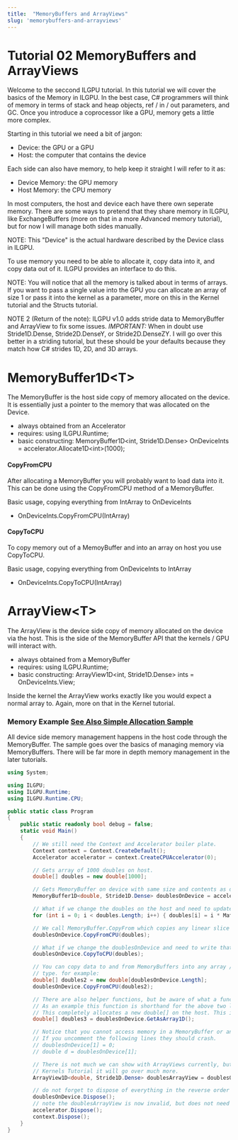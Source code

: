 ```yaml
---
title:  "MemoryBuffers and ArrayViews"
slug: 'memorybuffers-and-arrayviews'
---
```


# Tutorial 02 MemoryBuffers and ArrayViews

Welcome to the seccond ILGPU tutorial. In this tutorial we will cover the basics
of the Memory in ILGPU. In the best case, C# programmers will think of memory
in terms of stack and heap objects, ref / in / out parameters, and GC. Once you
introduce a coprocessor like a GPU, memory gets a little more complex.

Starting in this tutorial we need a bit of jargon:

* Device: the GPU or a GPU
* Host: the computer that contains the device

Each side can also have memory, to help keep it straight I will refer to it as:

* Device Memory: the GPU memory
* Host Memory: the CPU memory

In most computers, the host and device each have there own seperate memory. There are some ways
to pretend that they share memory in ILGPU, like ExchangeBuffers (more on that in a more Advanced
memory tutorial), but for now I will manage both sides manually.

NOTE: This "Device" is the actual hardware described by the Device class in ILGPU.

To use memory you need to be able to allocate it, copy data into it, and copy data out of it.
ILGPU provides an interface to do this.

NOTE: You will notice that all the memory is talked about in terms of arrays. If you want to pass
a single value into the GPU you can allocate an array of size 1 or pass it into the kernel as a
parameter, more on this in the Kernel tutorial and the Structs tutorial.

NOTE 2 (Return of the note): ILGPU v1.0 adds stride data to MemoryBuffer and ArrayView to fix
some issues. *IMPORTANT:* When in doubt use Stride1D.Dense, Stride2D.DenseY, or Stride2D.DenseZY.
I will go over this better in a striding tutorial, but these should be your defaults because they
match how C# strides 1D, 2D, and 3D arrays.

# MemoryBuffer1D\<T\>

The MemoryBuffer is the host side copy of memory allocated on the device. It is essentially just a
pointer to the memory that was allocated on the Device.

* always obtained from an Accelerator
* requires: using ILGPU.Runtime;
* basic constructing: MemoryBuffer1D\<int, Stride1D.Dense\> OnDeviceInts = accelerator.Allocate1D\<int\>(1000);

#### CopyFromCPU

After allocating a MemoryBuffer you will probably want to load data into it. This can be done
using the CopyFromCPU method of a MemoryBuffer.

Basic usage, copying everything from IntArray to OnDeviceInts

* OnDeviceInts.CopyFromCPU(IntArray)

#### CopyToCPU

To copy memory out of a MemoyBuffer and into an array on host you use CopyToCPU.

Basic usage, copying everything from OnDeviceInts to IntArray

* OnDeviceInts.CopyToCPU(IntArray)

# ArrayView\<T\>

The ArrayView is the device side copy of memory allocated on the device via the host. This is the side of the
MemoryBuffer
API that the kernels / GPU will interact with.

* always obtained from a MemoryBuffer
* requires: using ILGPU.Runtime;
* basic constructing: ArrayView1D\<int, Stride1D.Dense\> ints = OnDeviceInts.View;

Inside the kernel the ArrayView works exactly like you would expect a normal array to. Again, more on that in the
Kernel tutorial.

### Memory Example [See Also Simple Allocation Sample](https://github.com/m4rs-mt/ILGPU/tree/master/Samples/SimpleAlloc)

All device side memory management happens in the host code through the MemoryBuffer.
The sample goes over the basics of managing memory via MemoryBuffers. There will be far more
in depth memory management in the later tutorials.

```c#
using System;

using ILGPU;
using ILGPU.Runtime;
using ILGPU.Runtime.CPU;

public static class Program
{
    public static readonly bool debug = false;
    static void Main()
    {
        // We still need the Context and Accelerator boiler plate.
        Context context = Context.CreateDefault();
        Accelerator accelerator = context.CreateCPUAccelerator(0);

        // Gets array of 1000 doubles on host.
        double[] doubles = new double[1000];

        // Gets MemoryBuffer on device with same size and contents as doubles.
        MemoryBuffer1D<double, Stride1D.Dense> doublesOnDevice = accelerator.Allocate1D(doubles);

        // What if we change the doubles on the host and need to update the device side memory?
        for (int i = 0; i < doubles.Length; i++) { doubles[i] = i * Math.PI; }

        // We call MemoryBuffer.CopyFrom which copies any linear slice of doubles into the device side memory.
        doublesOnDevice.CopyFromCPU(doubles);

        // What if we change the doublesOnDevice and need to write that data into host memory?
        doublesOnDevice.CopyToCPU(doubles);

        // You can copy data to and from MemoryBuffers into any array / span / memorybuffer that allocates the same
        // type. for example:
        double[] doubles2 = new double[doublesOnDevice.Length];
        doublesOnDevice.CopyFromCPU(doubles2);

        // There are also helper functions, but be aware of what a function does.
        // As an example this function is shorthand for the above two lines.
        // This completely allocates a new double[] on the host. This is slow.
        double[] doubles3 = doublesOnDevice.GetAsArray1D();

        // Notice that you cannot access memory in a MemoryBuffer or an ArrayView from host code.
        // If you uncomment the following lines they should crash.
        // doublesOnDevice[1] = 0;
        // double d = doublesOnDevice[1];

        // There is not much we can show with ArrayViews currently, but in the 
        // Kernels Tutorial it will go over much more.
        ArrayView1D<double, Stride1D.Dense> doublesArrayView = doublesOnDevice.View;

        // do not forget to dispose of everything in the reverse order you constructed it.
        doublesOnDevice.Dispose();
        // note the doublesArrayView is now invalid, but does not need to be disposed.
        accelerator.Dispose();
        context.Dispose();
    }
}
```
